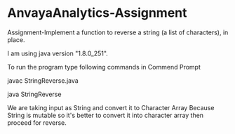 # AnvayaAnalytics-Assignment
Assignment-Implement a function to reverse a string (a list of characters), in place.

I am using java version "1.8.0_251".

To run the program type following commands in Commend Prompt

javac StringReverse.java

java StringReverse


We are taking input as String and convert it to Character Array Because
String is mutable so it's better to convert it into character array then proceed for reverse.
